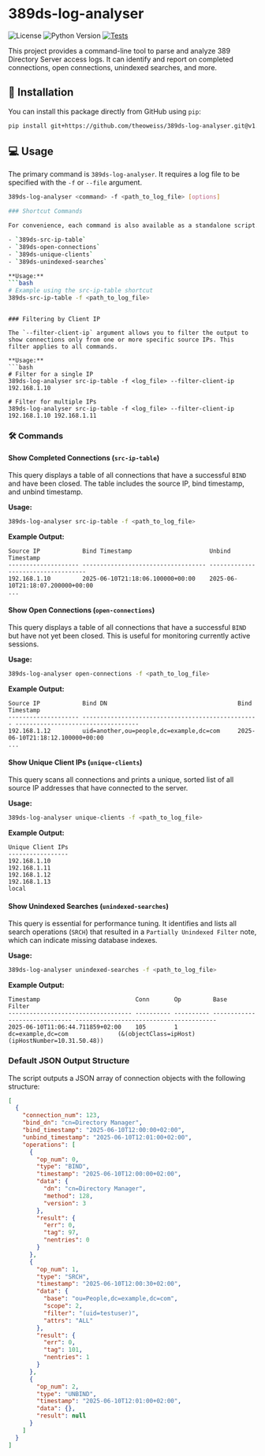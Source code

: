 # 389ds-log-analyser

![License](https://img.shields.io/badge/license-MIT-blue.svg)
![Python Version](https://img.shields.io/badge/python-3.9%2B-blue)
[![Tests](https://github.com/theoweiss/389ds-log-analyser/actions/workflows/ci.yml/badge.svg)](https://github.com/theoweiss/389ds-log-analyser/actions/workflows/ci.yml)

This project provides a command-line tool to parse and analyze 389 Directory Server access logs. It can identify and report on completed connections, open connections, unindexed searches, and more.

## 💾 Installation

You can install this package directly from GitHub using `pip`:

```bash
pip install git+https://github.com/theoweiss/389ds-log-analyser.git@v1.0.0
```

## 💻 Usage

The primary command is `389ds-log-analyser`. It requires a log file to be specified with the `-f` or `--file` argument.

```bash
389ds-log-analyser <command> -f <path_to_log_file> [options]

### Shortcut Commands

For convenience, each command is also available as a standalone script. This allows for more direct invocation of a specific query.

- `389ds-src-ip-table`
- `389ds-open-connections`
- `389ds-unique-clients`
- `389ds-unindexed-searches`

**Usage:**
```bash
# Example using the src-ip-table shortcut
389ds-src-ip-table -f <path_to_log_file>
```
```

### Filtering by Client IP

The `--filter-client-ip` argument allows you to filter the output to show connections only from one or more specific source IPs. This filter applies to all commands.

**Usage:**
```bash
# Filter for a single IP
389ds-log-analyser src-ip-table -f <log_file> --filter-client-ip 192.168.1.10

# Filter for multiple IPs
389ds-log-analyser src-ip-table -f <log_file> --filter-client-ip 192.168.1.10 192.168.1.11
```

### 🛠️ Commands


#### Show Completed Connections (`src-ip-table`)

This query displays a table of all connections that have a successful `BIND` and have been closed. The table includes the source IP, bind timestamp, and unbind timestamp.

**Usage:**
```bash
389ds-log-analyser src-ip-table -f <path_to_log_file>
```

**Example Output:**
```
Source IP            Bind Timestamp                      Unbind Timestamp
-------------------- ----------------------------------- -----------------------------------
192.168.1.10         2025-06-10T21:18:06.100000+00:00    2025-06-10T21:18:07.200000+00:00
... 
```

#### Show Open Connections (`open-connections`)

This query displays a table of all connections that have a successful `BIND` but have not yet been closed. This is useful for monitoring currently active sessions.

**Usage:**
```bash
389ds-log-analyser open-connections -f <path_to_log_file>
```

**Example Output:**
```
Source IP            Bind DN                                     Bind Timestamp
-------------------- -------------------------------------------------- -----------------------------------
192.168.1.12         uid=another,ou=people,dc=example,dc=com     2025-06-10T21:18:12.100000+00:00
... 
```

#### Show Unique Client IPs (`unique-clients`)

This query scans all connections and prints a unique, sorted list of all source IP addresses that have connected to the server.

**Usage:**
```bash
389ds-log-analyser unique-clients -f <path_to_log_file>
```

**Example Output:**
```
Unique Client IPs
-----------------
192.168.1.10
192.168.1.11
192.168.1.12
192.168.1.13
local
```

#### Show Unindexed Searches (`unindexed-searches`)

This query is essential for performance tuning. It identifies and lists all search operations (`SRCH`) that resulted in a `Partially Unindexed Filter` note, which can indicate missing database indexes.

**Usage:**
```bash
389ds-log-analyser unindexed-searches -f <path_to_log_file>
```

**Example Output:**
```
Timestamp                           Conn       Op         Base                           Filter
----------------------------------- ---------- ---------- ------------------------------ ----------------------------------------
2025-06-10T11:06:44.711859+02:00    105        1          dc=example,dc=com              (&(objectClass=ipHost)(ipHostNumber=10.31.50.48))
```

### Default JSON Output Structure

The script outputs a JSON array of connection objects with the following structure:

```json
[
  {
    "connection_num": 123,
    "bind_dn": "cn=Directory Manager",
    "bind_timestamp": "2025-06-10T12:00:00+02:00",
    "unbind_timestamp": "2025-06-10T12:01:00+02:00",
    "operations": [
      {
        "op_num": 0,
        "type": "BIND",
        "timestamp": "2025-06-10T12:00:00+02:00",
        "data": {
          "dn": "cn=Directory Manager",
          "method": 128,
          "version": 3
        },
        "result": {
          "err": 0,
          "tag": 97,
          "nentries": 0
        }
      },
      {
        "op_num": 1,
        "type": "SRCH",
        "timestamp": "2025-06-10T12:00:30+02:00",
        "data": {
          "base": "ou=People,dc=example,dc=com",
          "scope": 2,
          "filter": "(uid=testuser)",
          "attrs": "ALL"
        },
        "result": {
          "err": 0,
          "tag": 101,
          "nentries": 1
        }
      },
      {
        "op_num": 2,
        "type": "UNBIND",
        "timestamp": "2025-06-10T12:01:00+02:00",
        "data": {},
        "result": null
      }
    ]
  }
]
```

